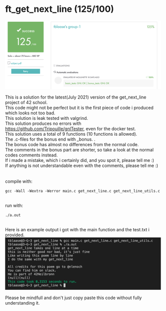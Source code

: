 # ft_get_next_line (125/100)

<img src="images/result.png" >

This is a solution for the latest(July 2021) version of the get_next_line project of 42 school.<br>
This code might not be perfect but it is the first piece of code i produced which looks not too bad.<br>
This solution is leak tested with valgrind.<br>
This solution produces no errors with https://github.com/Tripouille/gnlTester, even for the docker test.<br>
This solution uses a total of 9 functions (10 functions is allowed).<br>
The .c-files for the bonus end with _bonus. .<br>
The bonus code has almost no differences from the normal code.<br>
The comments in the bonus part are shorter, so take a look at the normal codes comments instead.<br>
If i made a mistake, which i certainly did, and you spot it, please tell me :)<br>
If anything is not understandable even with the comments, please tell me :)<br>
<br>
<br>compile with:<br>

```
gcc -Wall -Wextra -Werror main.c get_next_line.c get_next_line_utils.c
```

<br>run with:<br>

```
./a.out
```

<br>
Here is an example output i got with the main function and the test.txt i provided.<br>
<img src="images/output.png" >

Please be mindfull and don't just copy paste this code without fully understanding it.<br>
